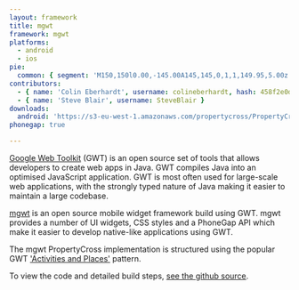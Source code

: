 ```yaml
---
layout: framework
title: mgwt
framework: mgwt
platforms:
  - android
  - ios
pie:
  common: { segment: 'M150,150l0.00,-145.00A145,145,0,1,1,149.95,5.00z' }
contributors:
  - { name: 'Colin Eberhardt', username: colineberhardt, hash: 458f2e0d08d4114f8b323798cfea141d }
  - { name: 'Steve Blair', username: SteveBlair }
downloads:
  android: 'https://s3-eu-west-1.amazonaws.com/propertycross/PropertyCross-mgwt-9deab1d63674e35b97ff9a398397c234d97188f6.apk'
phonegap: true

---
```


[Google Web Toolkit](https://developers.google.com/web-toolkit/)  (GWT) is an open source set of tools that allows developers to create web apps in Java. GWT compiles Java into an optimised JavaScript application. GWT is most often used for large-scale web applications, with the strongly typed nature of Java making it easier to maintain a large codebase.

[mgwt](http://www.m-gwt.com/) is an open source mobile widget framework build using GWT. mgwt provides a number of UI widgets, CSS styles and a PhoneGap API which make it easier to develop native-like applications using GWT.

The mgwt PropertyCross implementation is structured using the popular GWT ['Activities and Places'](https://developers.google.com/web-toolkit/doc/latest/DevGuideMvpActivitiesAndPlaces) pattern.


To view the code and detailed build steps, <a href='{{ site.githuburl }}/tree/master/mgwt'>see the github source</a>.